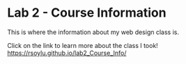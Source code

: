 # Lab 2 - Course Information  
This is where the information about my web design class is.  

Click on the link to learn more about the class I took!  
https://rsoylu.github.io/lab2_Course_Info/

